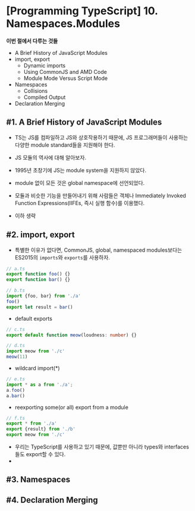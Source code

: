 # [Programming TypeScript] 10. Namespaces.Modules

**이번 절에서 다루는 것들**

- A Brief History of JavaScript Modules
- import, export
  - Dynamic imports
  - Using CommonJS and AMD Code
  - Module Mode Versus Script Mode
- Namespaces
  - Collisions
  - Compiled Output
- Declaration Merging



## \#1. A Brief History of JavaScript Modules

- TS는 JS를 컴파일하고 JS와 상호작용하기 때문에, JS 프로그래머들이 사용하는 다양한 module standard들을 지원해야 한다.

- JS 모듈의 역사에 대해 알아보자.

- 1995년 초창기에 JS는 module system을 지원하지 않았다.

- module 없이 모든 것은 global namespace에 선언되었다.

- 모듈과 비슷한 기능을 만들어내기 위해 사람들은 객체나 Immediately Invoked Function Expressions(IIFEs, 즉시 실행 함수)를 이용했다.

- 이하 생략

  

## \#2. import, export

- 특별한 이유가 없다면, CommonJS, global, namespaced modules보다는 ES2015의 `imports`와 `exports`를 사용하자.

```ts
// a.ts
export function foo() {}
export function bar() {}

// b.ts
import {foo, bar} from './a'
foo()
export let result = bar()
```



- default exports

```ts
// c.ts
export default function meow(loudness: number) {}

// d.ts
import meow from './c' 
meow(11)
```



- wildcard import(*)

```ts
// e.ts
import * as a from './a';
a.foo()
a.bar()
```



- reexporting some(or all) export from a module

```ts
// f.ts
export * from './a'
export {result} from './b'
export meow from './c'
```



- 우리는 TypeScript를 사용하고 있기 때문에, 값뿐만 아니라 types와 interfaces들도 export할 수 있다.
- 



## \#3. Namespaces

## \#4. Declaration Merging













